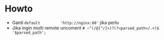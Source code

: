 # Howto

- Ganti `default         'http://nginx:80'` jika perlu
- Jika ingin multi remote uncoment `# ~^(/@[^/]+)?(?<parsed_path>/.+)$        '$parsed_path';`
